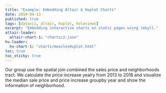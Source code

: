 ```yaml
---
title: "Example: Embedding Altair & Hvplot Charts"
date: 2019-04-13
published: true
tags: [dataviz, altair, hvplot, holoviews]
excerpt: "Embedding interactive charts on static pages using Jekyll."
altair-loader:
  altair-chart-1: "charts/2.json"
hv-loader:
  hv-chart-1: "charts/measlesHvplot.html"
toc: true
toc_sticky: true
---
```


Our group use the spatial join combined the sales price and neighborhoods tract.
We calculate the price increase yealry from 2013 to 2018 and visualize the median sale price and price increase groupby year and show the information of neighborhood.

<div id="altair-chart-1"></div>


<div id="hv-chart-1"></div>


